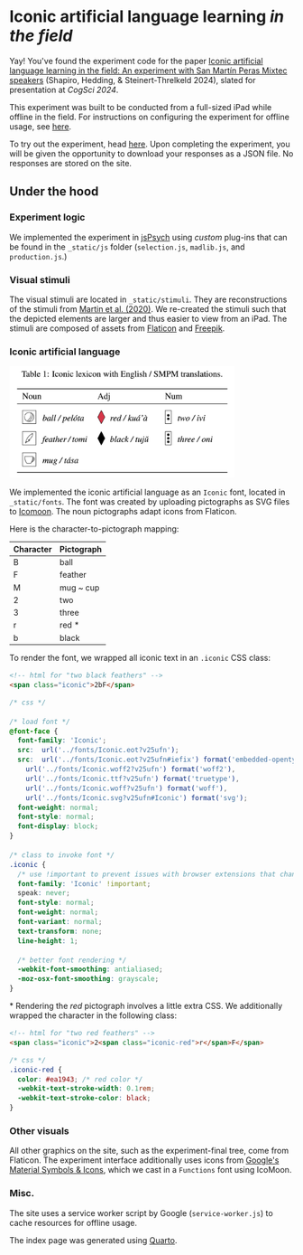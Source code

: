 # Iconic artificial language learning *in the field*

Yay! You've found the experiment code for the paper [Iconic artificial language learning in the field: An experiment with San Martín Peras Mixtec speakers](https://escholarship.org/uc/item/9ds5n1qs) (Shapiro, Hedding, & Steinert-Threlkeld 2024), slated for presentation at *CogSci 2024*.

This experiment was built to be conducted from a full-sized iPad while offline in the field. For instructions on configuring the experiment for offline usage, see [here](https://tsnaomi.github.io/iconic-all-cogsci-2024).

To try out the experiment, head [here](https://tsnaomi.github.io/iconic-all-cogsci-2024/field-ex). Upon completing the experiment, you will be given the opportunity to download your responses as a JSON file. No responses are stored on the site.

## Under the hood

### Experiment logic

We implemented the experiment in [jsPsych](https://www.jspsych.org) using *custom* plug-ins that can be found in the `_static/js` folder (`selection.js`, `madlib.js`, and `production.js`.)

### Visual stimuli

The visual stimuli are located in `_static/stimuli`. They are reconstructions of the stimuli from [Martin et al. (2020)](https://doi.org/10.5334/gjgl.1085). We re-created the stimuli such that the depicted elements are larger and thus easier to view from an iPad. The stimuli are composed of assets from [Flaticon](https://www.flaticon.com/) and [Freepik](https://www.freepik.com/).

### Iconic artificial language

<img src=_static/images/_readme-iconic-table.png alt="Iconic artifical language from Shapiro, Hedding, & Steinert-Threlkeld (2024)" width=400/>

We implemented the iconic artificial language as an `Iconic` font, located in `_static/fonts`. The font was created by uploading pictographs as SVG files to [Icomoon](https://icomoon.io/). The noun pictographs adapt icons from Flaticon.

Here is the character-to-pictograph mapping:

| Character | Pictograph |
| --------- | ---------- |
| B         | ball       |
| F         | feather    |
| M         | mug ~ cup  |
| 2         | two        |
| 3         | three      |
| r         | red \*     |
| b         | black      |

To render the font, we wrapped all iconic text in an `.iconic` CSS class:

```html
<!-- html for "two black feathers" -->
<span class="iconic">2bF</span>
```

```css
/* css */

/* load font */
@font-face {
  font-family: 'Iconic';
  src:  url('../fonts/Iconic.eot?v25ufn');
  src:  url('../fonts/Iconic.eot?v25ufn#iefix') format('embedded-opentype'),
    url('../fonts/Iconic.woff2?v25ufn') format('woff2'),
    url('../fonts/Iconic.ttf?v25ufn') format('truetype'),
    url('../fonts/Iconic.woff?v25ufn') format('woff'),
    url('../fonts/Iconic.svg?v25ufn#Iconic') format('svg');
  font-weight: normal;
  font-style: normal;
  font-display: block;
}

/* class to invoke font */
.iconic {
  /* use !important to prevent issues with browser extensions that change fonts */
  font-family: 'Iconic' !important;
  speak: never;
  font-style: normal;
  font-weight: normal;
  font-variant: normal;
  text-transform: none;
  line-height: 1;

  /* better font rendering */
  -webkit-font-smoothing: antialiased;
  -moz-osx-font-smoothing: grayscale;
}
```

\* Rendering the *red* pictograph involves a little extra CSS. We additionally wrapped the character in the following class:


```html
<!-- html for "two red feathers" -->
<span class="iconic">2<span class="iconic-red">r</span>F</span>
```

```css
/* css */
.iconic-red {
  color: #ea1943; /* red color */
  -webkit-text-stroke-width: 0.1rem;
  -webkit-text-stroke-color: black;
}
```

### Other visuals

All other graphics on the site, such as the experiment-final tree, come from Flaticon. The experiment interface additionally uses icons from [Google's Material Symbols & Icons](https://fonts.google.com/icons), which we cast in a `Functions` font using IcoMoon.

### Misc.

The site uses a service worker script by Google (`service-worker.js`) to cache resources for offline usage.

The index page was generated using [Quarto](https://quarto.org/).
